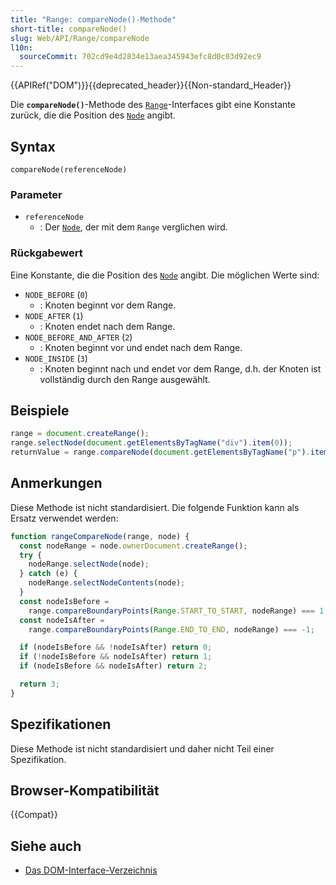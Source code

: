 ```yaml
---
title: "Range: compareNode()-Methode"
short-title: compareNode()
slug: Web/API/Range/compareNode
l10n:
  sourceCommit: 702cd9e4d2834e13aea345943efc8d0c03d92ec9
---
```


{{APIRef("DOM")}}{{deprecated_header}}{{Non-standard_Header}}

Die **`compareNode()`**-Methode des [`Range`](/de/docs/Web/API/Range)-Interfaces gibt eine Konstante zurück, die die Position des [`Node`](/de/docs/Web/API/Node) angibt.

## Syntax

```js-nolint
compareNode(referenceNode)
```

### Parameter

- `referenceNode`
  - : Der [`Node`](/de/docs/Web/API/Node), der mit dem `Range` verglichen wird.

### Rückgabewert

Eine Konstante, die die Position des [`Node`](/de/docs/Web/API/Node) angibt. Die möglichen Werte sind:

- `NODE_BEFORE` (`0`)
  - : Knoten beginnt vor dem Range.
- `NODE_AFTER` (`1`)
  - : Knoten endet nach dem Range.
- `NODE_BEFORE_AND_AFTER` (`2`)
  - : Knoten beginnt vor und endet nach dem Range.
- `NODE_INSIDE` (`3`)
  - : Knoten beginnt nach und endet vor dem Range, d.h. der Knoten ist vollständig durch den Range ausgewählt.

## Beispiele

```js
range = document.createRange();
range.selectNode(document.getElementsByTagName("div").item(0));
returnValue = range.compareNode(document.getElementsByTagName("p").item(0));
```

## Anmerkungen

Diese Methode ist nicht standardisiert. Die folgende Funktion kann als Ersatz verwendet werden:

```js
function rangeCompareNode(range, node) {
  const nodeRange = node.ownerDocument.createRange();
  try {
    nodeRange.selectNode(node);
  } catch (e) {
    nodeRange.selectNodeContents(node);
  }
  const nodeIsBefore =
    range.compareBoundaryPoints(Range.START_TO_START, nodeRange) === 1;
  const nodeIsAfter =
    range.compareBoundaryPoints(Range.END_TO_END, nodeRange) === -1;

  if (nodeIsBefore && !nodeIsAfter) return 0;
  if (!nodeIsBefore && nodeIsAfter) return 1;
  if (nodeIsBefore && nodeIsAfter) return 2;

  return 3;
}
```

## Spezifikationen

Diese Methode ist nicht standardisiert und daher nicht Teil einer Spezifikation.

## Browser-Kompatibilität

{{Compat}}

## Siehe auch

- [Das DOM-Interface-Verzeichnis](/de/docs/Web/API/Document_Object_Model)
